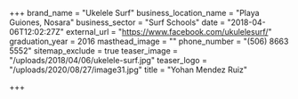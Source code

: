 +++
brand_name = "Ukelele Surf"
business_location_name = "Playa Guiones, Nosara"
business_sector = "Surf Schools"
date = "2018-04-06T12:02:27Z"
external_url = "https://www.facebook.com/ukulelesurf/"
graduation_year = 2016
masthead_image = ""
phone_number = "(506) 8663 5552"
sitemap_exclude = true
teaser_image = "/uploads/2018/04/06/ukelele-surf.jpg"
teaser_logo = "/uploads/2020/08/27/image31.jpg"
title = "Yohan Mendez Ruiz"

+++
